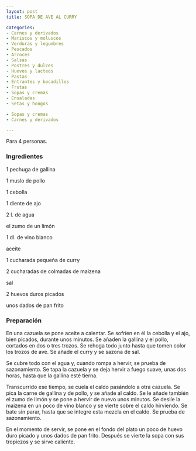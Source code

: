 ```yaml
---
layout: post
title: SOPA DE AVE AL CURRY

categories:
- Carnes y derivados
- Mariscos y moluscos
- Verduras y legumbres
- Pescados
- Arroces
- Salsas
- Postres y dulces
- Huevos y lacteos
- Pastas
- Entrantes y bocadillos
- Frutas
- Sopas y cremas
- Ensaladas
- Setas y hongos

- Sopas y cremas
- Carnes y derivados

---
```

Para 4 personas.

<h3>Ingredientes</h3>

1 pechuga de gallina

1 muslo de pollo

1 cebolla

1 diente de ajo

2 l. de agua

el zumo de un limón

1 dl. de vino blanco

aceite

1 cucharada pequeña de curry

2 cucharadas de colmadas de maizena

sal

2 huevos duros picados

unos dados de pan frito

<h3>Preparación</h3>

En una cazuela se pone aceite a calentar. Se sofríen en él la cebolla y el ajo, bien picados, durante unos minutos. Se añaden la gallina y el pollo, cortados en dos o tres trozos. Se rehoga todo junto hasta que tomen color los trozos de ave. Se añade el curry y se sazona de sal.

Se cubre todo con el agua y, cuando rompa a hervir, se prueba de sazonamiento. Se tapa la cazuela y se deja hervir a fuego suave, unas dos horas, hasta que la gallina esté tierna.

Transcurrido ese tiempo, se cuela el caldo pasándolo a otra cazuela. Se pica la carne de gallina y de pollo, y se añade al caldo. Se le añade también el zumo de limón y se pone a hervir de nuevo unos minutos. Se deslíe la maizena en un poco de vino blanco y se vierte sobre el caldo hirviendo. Se bate sin parar, hasta que se integre esta mezcla en el caldo. Se prueba de sazonamiento.

En el momento de servir, se pone en el fondo del plato un poco de huevo duro picado y unos dados de pan frito. Después se vierte la sopa con sus tropiezos y se sirve caliente.

